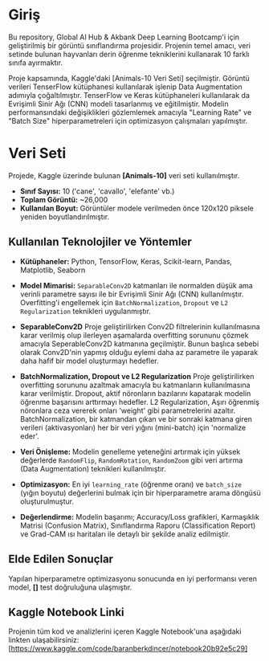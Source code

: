 # Giriş
Bu repository, Global AI Hub & Akbank Deep Learning Bootcamp'i için geliştirilmiş bir görüntü sınıflandırma projesidir. Projenin temel amacı, veri setinde bulunan hayvanları derin öğrenme tekniklerini kullanarak 10 farklı sınıfa ayırmaktır.

Proje kapsamında, Kaggle'daki [Animals-10 Veri Seti] seçilmiştir. Görüntü verileri TenserFlow kütüphanesi kullanılarak işlenip Data Augmentation adımıyla çoğaltılmıştır. TenserFlow ve Keras kütüphaneleri kullanılarak da Evrişimli Sinir Ağı (CNN) modeli tasarlanmış ve eğitilmiştir. Modelin performansındaki değişiklikleri gözlemlemek amacıyla "Learning Rate" ve "Batch Size" hiperparametreleri için optimizasyon çalışmaları yapılmıştır.

# Veri Seti
Projede, Kaggle üzerinde bulunan **[Animals-10]** veri seti kullanılmıştır. 
* **Sınıf Sayısı:** 10 ('cane', 'cavallo', 'elefante' vb.)
* **Toplam Görüntü:** ~26,000
* **Kullanılan Boyut:** Görüntüler modele verilmeden önce 120x120 piksele yeniden boyutlandırılmıştır.

## Kullanılan Teknolojiler ve Yöntemler
- **Kütüphaneler:** Python, TensorFlow, Keras, Scikit-learn, Pandas, Matplotlib, Seaborn
- **Model Mimarisi:** `SeparableConv2D` katmanları ile normalden düşük ama verinli parametre sayısı ile bir Evrişimli Sinir Ağı (CNN) kullanılmıştır. Overfitting'i engellemek için `BatchNormalization`, `Dropout` ve `L2 Regularization` teknikleri uygulanmıştır.

- **SeparableConv2D**
Proje geliştirilirken Conv2D filtrelerinin kullanılmasına karar verilmiş olup ilerleyen aşamalarda overfitting sorununu çözmek amacıyla SeperableConv2D katmanına geçilmiştir. Bunun başlıca sebebi olarak Conv2D'nin yapmış olduğu eylemi daha az parametre ile yaparak daha hafif bir model oluşturmayı hedefler.

- **BatchNormalization, Dropout ve L2 Regularization**
Proje geliştirilirken overfitting sorununu azaltmak amacıyla bu katmanların kullanılmasına karar verilmiştir. 
Dropout, aktif nöronların bazılarını kapatarak modelin öğrenme başarısını arttırmayı hedefler.
L2 Regularization, Aşırı öğrenmiş nöronlara ceza vererek onları 'weight' gibi parametrelerini azaltır.
BatchNormalization, bir katmandan çıkan ve bir sonraki katmana giren verileri (aktivasyonları) her bir veri yığını (mini-batch) için 'normalize eder'.

- **Veri Önişleme:** Modelin genelleme yeteneğini artırmak için yüksek değerlerde `RandomFlip`, `RandomRotation`, `RandomZoom` gibi veri artırma (Data Augmentation) teknikleri kullanılmıştır.
- **Optimizasyon:** En iyi `learning_rate` (öğrenme oranı) ve `batch_size` (yığın boyutu) değerlerini bulmak için bir hiperparametre arama döngüsü oluşturulmuştur.
- **Değerlendirme:** Modelin başarımı; Accuracy/Loss grafikleri, Karmaşıklık Matrisi (Confusion Matrix), Sınıflandırma Raporu (Classification Report) ve Grad-CAM ısı haritaları ile detaylı bir şekilde analiz edilmiştir.

## Elde Edilen Sonuçlar
Yapılan hiperparametre optimizasyonu sonucunda en iyi performansı veren model, **[]** test doğruluğuna ulaşmıştır. 

## Kaggle Notebook Linki
Projenin tüm kod ve analizlerini içeren Kaggle Notebook'una aşağıdaki linkten ulaşabilirsiniz:
[https://www.kaggle.com/code/baranberkdincer/notebook20b92e5c29]
